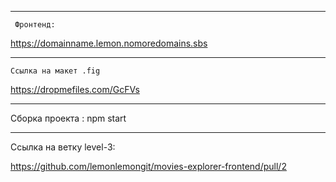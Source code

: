 ﻿___________________________
     Фронтенд:

https://domainname.lemon.nomoredomains.sbs



___________________________

    Ссылка на макет .fig

https://dropmefiles.com/GcFVs



________________________________

Сборка проекта : npm start

_______________________________

Ссылка на ветку level-3:

https://github.com/lemonlemongit/movies-explorer-frontend/pull/2
